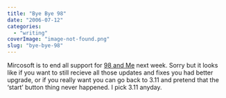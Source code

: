 ```yaml
---
title: "Bye Bye 98"
date: "2006-07-12"
categories: 
  - "writing"
coverImage: "image-not-found.png"
slug: "bye-bye-98"
---
```


Mircosoft is to end all support for [98 and Me](http://www.theregister.co.uk/2006/07/11/ms_ends_windows98_support/) next week. Sorry but it looks like if you want to still recieve all those updates and fixes you had better upgrade, or if you really want you can go back to 3.11 and pretend that the ‘start’ button thing never happened. I pick 3.11 anyday.
